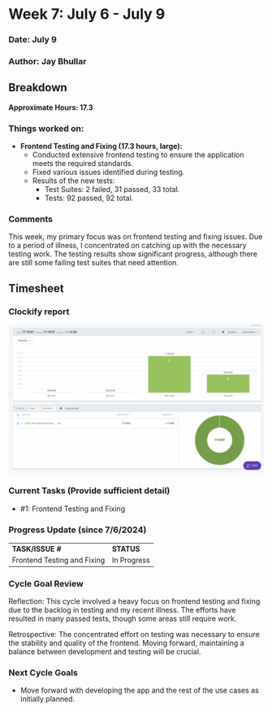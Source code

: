 # Week 7: July 6 - July 9

### Date: July 9
### Author: Jay Bhullar

## Breakdown

**Approximate Hours: 17.3**

### Things worked on: ###

- **Frontend Testing and Fixing (17.3 hours, large):** 
  - Conducted extensive frontend testing to ensure the application meets the required standards.
  - Fixed various issues identified during testing.
  - Results of the new tests:
    - Test Suites: 2 failed, 31 passed, 33 total.
    - Tests: 92 passed, 92 total.

### Comments ###

This week, my primary focus was on frontend testing and fixing issues. Due to a period of illness, I concentrated on catching up with the necessary testing work. The testing results show significant progress, although there are still some failing test suites that need attention.

## Timesheet

### Clockify report
![Clockify report](./screenshots/TimesheetJuly9.png)

### Current Tasks (Provide sufficient detail)
  * #1: Frontend Testing and Fixing

### Progress Update (since 7/6/2024)  
<table>
    <tr>
        <td><strong>TASK/ISSUE #</strong>
        </td>
        <td><strong>STATUS</strong>
        </td>
    </tr>
    <tr>
        <!-- Task/Issue # -->
        <td>Frontend Testing and Fixing
        </td>
        <!-- Status -->
        <td>In Progress
        </td>
    </tr>
</table>

### Cycle Goal Review 
Reflection: This cycle involved a heavy focus on frontend testing and fixing due to the backlog in testing and my recent illness. The efforts have resulted in many passed tests, though some areas still require work.

Retrospective: The concentrated effort on testing was necessary to ensure the stability and quality of the frontend. Moving forward, maintaining a balance between development and testing will be crucial.

### Next Cycle Goals
  * Move forward with developing the app and the rest of the use cases as initially planned.
